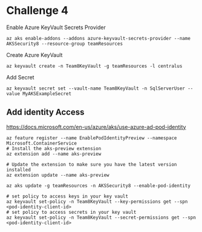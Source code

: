 # Challenge 4

Enable Azure KeyVault Secrets Provider
```azureCLI
az aks enable-addons --addons azure-keyvault-secrets-provider --name AKSSecurity8 --resource-group teamResources
```

Create Azure KeyVault
```azureCLI
az keyvault create -n Team8KeyVault -g teamResources -l centralus
```

Add Secret
```azureCLI
az keyvault secret set --vault-name Team8KeyVault -n SqlServerUser --value MyAKSExampleSecret
```

## Add identity Access
https://docs.microsoft.com/en-us/azure/aks/use-azure-ad-pod-identity
```azureCLI
az feature register --name EnablePodIdentityPreview --namespace Microsoft.ContainerService
# Install the aks-preview extension
az extension add --name aks-preview

# Update the extension to make sure you have the latest version installed
az extension update --name aks-preview

az aks update -g teamResources -n AKSSecurity8 --enable-pod-identity

# set policy to access keys in your key vault
az keyvault set-policy -n Team8KeyVault --key-permissions get --spn <pod-identity-client-id>
# set policy to access secrets in your key vault
az keyvault set-policy -n Team8KeyVault --secret-permissions get --spn <pod-identity-client-id>
```
